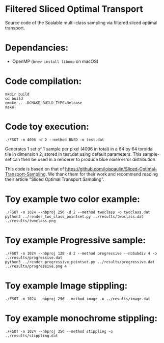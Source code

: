 # Filtered Sliced Optimal Transport

Source code of the Scalable multi-class sampling via filtered sliced optimal transport.

Dependancies:
=============
 + OpenMP (`brew install libomp` on macOS)

Code compilation:
=================

    mkdir build
    cd build
    cmake .. -DCMAKE_BUILD_TYPE=Release
    make


Code toy execution:
===================

    ./FSOT -n 4096 -d 2 --method BNED -o test.dat

Generates 1 set of 1 sample per pixel (4096 in total) in a 64 by 64 toroidal tile in dimension 2, stored in test.dat using default parameters.
This sample-set can then be used in a renderer to produce blue noise error distribution.

This code is based on that of https://github.com/loispaulin/Sliced-Optimal-Transport-Sampling. We thank them for their work and recommend reading their article "Sliced Optimal Transport Sampling".

Toy example two color example:
===================

    ./FSOT -n 1024 --nbproj 256 -d 2 --method twoclass -o twoclass.dat
    python3 ../render_two_class_pointset.py ../results/twoclass.dat ../results/twoclass.png


Toy example Progressive sample:
===================

    ./FSOT -n 1024 --nbproj 128 -d 2 --method progressive --nbSubdiv 4 -o ../results/progressive.dat
    python3 ../render_progressive_pointset.py ../results/progressive.dat ../results/progressive.png 4


Toy example Image stippling:
===================

    ./FSOT -n 1024 --nbproj 256 --method image -o ../results/image.dat

Toy example monochrome stippling:
===================

    ./FSOT -n 1024 --nbproj 256 --method stippling -o ../results/stippling.dat

